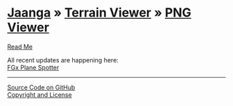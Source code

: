 [Jaanga](../../index.html ) &raquo; [Terrain Viewer]( ../index.html ) &raquo; [PNG Viewer]( ./index.html )
================================================================================================

<p id=rm >
	<a href=JavaScript:displayPage("readme.md",rm); >Read Me</a>
</p>


All recent updates are happening here:  
[FGx Plane Spotter]( ../../fgx-plane-spotter/index.html )  
  

<!--
<p id=def >
	<a href=JavaScript:displayPage("test-folder-def/readme.md",def); >test-folder-def Read Me</a>
</p>
-->

****

[Source Code on GitHub]( https://github.com/jaanga/terrain-viewer/tree/gh-pages/png-viewer/ )  
[Copyright and License]( https://github.com/jaanga/jaanga.github.io/blob/master/jaanga-copyright-and-mit-license.md )